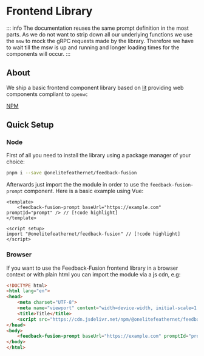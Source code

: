 # Frontend Library

::: info 
The documentation reuses the same prompt definition in the most parts. As we do not want to strip 
down all our underlying functions we use the `msw` to mock the gRPC requests made by the library.
Therefore we have to wait till the msw is up and running and longer loading times for the components 
will occur.
:::

## About

We ship a basic frontend component library based on [lit](https://lit.dev) providing
web components compliant to `openwc`

[NPM](https://www.npmjs.com/package/@onelitefeathernet/feedback-fusion)

## Quick Setup

### Node

First of all you need to install the library using a package manager of your choice:

```sh
pnpm i --save @onelitefeathernet/feedback-fusion
```

Afterwards just import the the module in order to use the `feedback-fusion-prompt` component. Here
is a basic example using Vue:

```vue 
<template>
    <feedback-fusion-prompt baseUrl="https://example.com" promptId="prompt" /> // [!code highlight]
</template>

<script setup>
import "@onelitefeathernet/feedback-fusion" // [!code highlight]
</script>
```

### Browser 

If you want to use the Feedback-Fusion frontend library in a browser context or with plain html
you can import the module via a js cdn, e.g: 

```html 
<!DOCTYPE html>
<html lang="en">
<head>
    <meta charset="UTF-8">
    <meta name="viewport" content="width=device-width, initial-scale=1.0">
    <title>Title</title>
    <script src="https://cdn.jsdelivr.net/npm/@onelitefeathernet/feedback-fusion@latest"></script> // [!code highlight]
</head>
<body>
    <feedback-fusion-prompt baseUrl="https://example.com" promptId="prompt" /> // [!code highlight]
</body>
</html>
```
